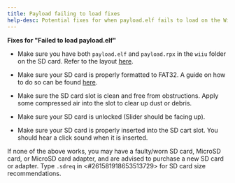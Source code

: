 ```yaml
---
title: Payload failing to load fixes
help-desc: Potential fixes for when payload.elf fails to load on the Wii U
---
```


**Fixes for "Failed to load payload.elf"**

- Make sure you have both `payload.elf` and `payload.rpx` in the `wiiu` folder on the SD card. Refer to the layout [here](https://wiiu.eiphax.tech/sdlayout).

- Make sure your SD card is properly formatted to FAT32. A guide on how to do so can be found [here](https://wiki.hacks.guide/wiki/Formatting_an_SD_card).

- Make sure the SD card slot is clean and free from obstructions. Apply some compressed air into the slot to clear up dust or debris.

- Make sure your SD card is unlocked (Slider should be facing up).

- Make sure your SD card is properly inserted into the SD cart slot. You should hear a click sound when it is inserted.

If none of the above works, you may have a faulty/worn SD card, MicroSD card, or MicroSD card adapter, and are advised to purchase a new SD card or adapter. Type `.sdreq` in <#261581918653513729> for SD card size recommendations. 